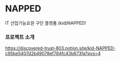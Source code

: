 # NAPPED

IT 산업기능요원 구인 플랫폼 (kid)NAPPED!

### 프로젝트 소개 
https://discovered-trust-803.notion.site/kid-NAPPED-c95be5407d2b49078ef784fc43b673fa?pvs=4
